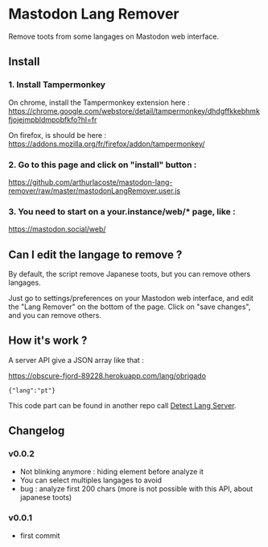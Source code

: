 # Mastodon Lang Remover

Remove toots from some langages on Mastodon web interface.

## Install

### 1. Install Tampermonkey

On chrome, install the Tampermonkey extension here :
https://chrome.google.com/webstore/detail/tampermonkey/dhdgffkkebhmkfjojejmpbldmpobfkfo?hl=fr

On firefox, is should be here :
https://addons.mozilla.org/fr/firefox/addon/tampermonkey/

### 2. Go to this page and click on "install" button : 	

https://github.com/arthurlacoste/mastodon-lang-remover/raw/master/mastodonLangRemover.user.js

### 3. You need to start on a your.instance/web/* page, like :
https://mastodon.social/web/

## Can I edit the langage to remove ?

By default, the script remove Japanese toots, but you can remove others langages.

Just go to settings/preferences on your Mastodon web interface, and edit the "Lang Remover" on the bottom of the page. Click on "save changes", and you can remove others.

## How it's work ?

A server API give a JSON array like that :

https://obscure-fjord-89228.herokuapp.com/lang/obrigado

```
{"lang":"pt"}
```

This code part can be found in another repo call [Detect Lang Server](https://github.com/arthurlacoste/detect-lang-server).

## Changelog

### v0.0.2
- Not blinking anymore : hiding element before analyze it
- You can select multiples langages to avoid
- bug : analyze first 200 chars (more is not possible with this API, about japanese toots)

### v0.0.1
- first commit